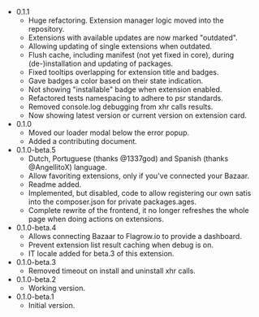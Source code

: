 - 0.1.1
  - Huge refactoring. Extension manager logic moved into the repository.
  - Extensions with available updates are now marked "outdated".
  - Allowing updating of single extensions when outdated.
  - Flush cache, including manifest (not yet fixed in core), during (de-)installation and updating of packages.
  - Fixed tooltips overlapping for extension title and badges.
  - Gave badges a color based on their state indication.
  - Not showing "installable" badge when extension enabled.
  - Refactored tests namespacing to adhere to psr standards.
  - Removed console.log debugging from xhr calls results.
  - Now showing latest version or current version on extension card.
- 0.1.0
  - Moved our loader modal below the error popup.
  - Added a contributing document.
- 0.1.0-beta.5
  - Dutch, Portuguese (thanks @1337god) and Spanish (thanks @AngellitoX) language.
  - Allow favoriting extensions, only if you've connected your Bazaar.
  - Readme added.
  - Implemented, but disabled, code to allow registering our own satis into the composer.json for private packages.ages.
  - Complete rewrite of the frontend, it no longer refreshes the whole page when doing actions on extensions.
- 0.1.0-beta.4
  - Allows connecting Bazaar to Flagrow.io to provide a dashboard.
  - Prevent extension list result caching when debug is on.
  - IT locale added for beta.3 of this extension.
- 0.1.0-beta.3
  - Removed timeout on install and uninstall xhr calls.
- 0.1.0-beta.2
  - Working version.
- 0.1.0-beta.1
  - Initial version.
